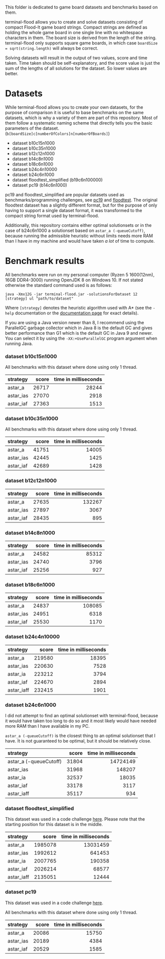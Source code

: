 This folder is dedicated to game board datasets and benchmarks based on them.

terminal-flood allows you to create and solve datasets consisting of compact Flood-It game board strings. Compact strings are defined as holding the whole game board in one single line with no whitespace characters in them. The board size is derived from the length of the string. terminal-flood only supports square game boards, in which case `boardSize = sqrt(string.length)` will always be correct.

Solving datasets will result in the output of two values, score and time taken. Time taken should be self-explanatory, and the score value is just the sum of the lengths of all solutions for the dataset. So lower values are better.


# Datasets

While terminal-flood allows you to create your own datasets, for the purpose of comparison it is useful to base benchmarks on the same datasets, which is why a variety of them are part of this repository. Most of them follow a systematic naming scheme that directly tells you the basic parameters of the dataset. (`b[boardSize]c[numberOfColors]n[numberOfBoards]`)

- dataset b10c15n1000
- dataset b10c35n1000
- dataset b12c12n1000
- dataset b14c8n1000
- dataset b18c6n1000
- dataset b24c4n10000
- dataset b24c6n1000
- dataset floodtest_simplified (b19c6n100000)
- dataset pc19 (b14c6n1000)

pc19 and floodtest_simplified are popular datasets used as benchmarks/programming challenges, see [pc19](https://web.archive.org/web/20150909200653/http://cplus.about.com/od/programmingchallenges/a/challenge19.htm) and [floodtest](https://codegolf.stackexchange.com/questions/26232/create-a-flood-paint-ai). The original floodtest dataset has a slightly different format, but for the purpose of only having to support a single dataset format, it was transformed to the compact string format used by terminal-flood.

Additionally, this repository contains either optimal solutionsets or in the case of b24c6n1000 a solutionset based on `astar_a (-queueCutoff)`, because running the admissible heuristic without limits needs more RAM than I have in my machine and would have taken *a lot* of time to compute.


# Benchmark results

All benchmarks were run on my personal computer (Ryzen 5 1600(12nm), 16GB DDR4-3000) running OpenJDK 8 on Windows 10. If not stated otherwise the standard command used is as follows:

```
java -Xmx12G -jar terminal-flood.jar -solutionsForDataset 12 [strategy] ul "path/to/dataset"
```

Where `[strategy]` denotes the heuristic algorithm used with A* (see the `-help` documentation or the [documentation page](https://github.com/Flolle/terminal-flood/wiki/Documentation) for exact details).

If you are using a Java version newer than 8, I recommend using the ParallelGC garbage collector which in Java 8 is the default GC and gives better performance than G1 which is the default GC in Java 9 and newer. You can select it by using the `-XX:+UseParallelGC` program argument when running Java.


### dataset b10c15n1000

All benchmarks with this dataset where done using only 1 thread.

| strategy | score | time in milliseconds |
| :--- | ---: | ---: |
| astar_a | 26717 | 28244 |
| astar_ias | 27070 | 2918 |
| astar_iaf | 27363 | 1513 |


### dataset b10c35n1000

All benchmarks with this dataset where done using only 1 thread.

| strategy | score | time in milliseconds |
| :--- | ---: | ---: |
| astar_a | 41751 | 14005 |
| astar_ias | 42445 | 1425 |
| astar_iaf | 42689 | 1428 |


### dataset b12c12n1000

| strategy | score | time in milliseconds |
| :--- | ---: | ---: |
| astar_a | 27635 | 132267 |
| astar_ias | 27897 | 3067 |
| astar_iaf | 28435 | 895 |


### dataset b14c8n1000

| strategy | score | time in milliseconds |
| :--- | ---: | ---: |
| astar_a | 24582 | 85312 |
| astar_ias | 24740 | 3796 |
| astar_iaf | 25256 | 927 |


### dataset b18c6n1000

| strategy | score | time in milliseconds |
| :--- | ---: | ---: |
| astar_a | 24837 | 108085 |
| astar_ias | 24951 | 6318 |
| astar_iaf | 25530 | 1170 |


### dataset b24c4n10000

| strategy | score | time in milliseconds |
| :--- | ---: | ---: |
| astar_a | 219580 | 18395 |
| astar_ias | 220630 | 7528 |
| astar_ia | 223212 | 3794 |
| astar_iaf | 224670 | 2894 |
| astar_iaff | 232415 | 1901 |


### dataset b24c6n1000

I did not attempt to find an optimal solutionset with terminal-flood, because it would have taken too long to do so and it most likely would have needed more RAM than I have available in my PC.

`astar_a (-queueCutoff)` is the closest thing to an optimal solutionset that I have. It is not guaranteed to be optimal, but it should be relatively close.

| strategy | score | time in milliseconds |
| :--- | ---: | ---: |
| astar_a (-queueCutoff) | 31804 | 14724149 |
| astar_ias | 31968 | 148207 |
| astar_ia | 32537 | 18035 |
| astar_iaf | 33178 | 3117 |
| astar_iaff | 35117 | 934 |


### dataset floodtest_simplified

This dataset was used in a code challenge [here](https://codegolf.stackexchange.com/questions/26232/create-a-flood-paint-ai). Please note that the starting position for this dataset is in the middle.

| strategy | score | time in milliseconds |
| :--- | ---: | ---: |
| astar_a | 1985078 | 13031459 |
| astar_ias | 1992612 | 641453 |
| astar_ia | 2007765 | 190358 |
| astar_iaf | 2026214 | 68577 |
| astar_iaff | 2135051 | 12444 |


### dataset pc19

This dataset was used in a code challenge [here](https://web.archive.org/web/20150909200653/http://cplus.about.com/od/programmingchallenges/a/challenge19.htm).

All benchmarks with this dataset where done using only 1 thread.

| strategy | score | time in milliseconds |
| :--- | ---: | ---: |
| astar_a | 20086 | 15750 |
| astar_ias | 20189 | 4384 |
| astar_iaf | 20529 | 1585 |
